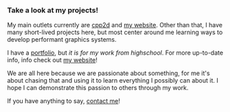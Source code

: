 ### Take a look at my projects!
My main outlets currently are [cpp2d](https://github.com/maxortner01/cpp2d) and [my website](https://github.com/maxortner01/website). Other than that, I have many short-lived projects here, but most center around me learning ways to develop performant graphics systems.

I have a [portfolio](https://github.com/maxortner01/portfolio), but *it is for my work from highschool*. For more up-to-date info, info check out [my website](https://www.maxortner.com)!

We are all here because we are passionate about something, for me it's about chasing that and using it to learn everything I possibly can about it. I hope I can demonstrate this passion to others through my work.

If you have anything to say, [contact me](mailto:contact@maxortner.com)!

